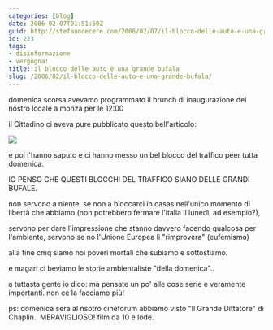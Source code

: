 ```yaml
---
categories: [blog]
date: 2006-02-07T01:51:50Z
guid: http://stefanocecere.com/2006/02/07/il-blocco-delle-auto-e-una-grande-bufala/
id: 223
tags:
- disinformazione
- vergogna!
title: il blocco delle auto è una grande bufala
slug: /2006/02/il-blocco-delle-auto-e-una-grande-bufala/
---
```


domenica scorsa avevamo programmato il brunch di inaugurazione del nostro locale a monza per le 12:00
  
il Cittadino ci aveva pure pubblicato questo bell'articolo:
  
![](/wp-content/20060202_ilcittadino_articolo_centro.jpg)

e poi l'hanno saputo e ci hanno messo un bel blocco del traffico peer tutta domenica.

IO PENSO CHE QUESTI BLOCCHI DEL TRAFFICO SIANO DELLE GRANDI BUFALE.
  
non servono a niente, se non a bloccarci in casas nell'unico momento di libertà che abbiamo (non potrebbero fermare l'italia il lunedì, ad esempio?),
  
servono per dare l'impressione che stanno davvero facendo qualcosa per l'ambiente, servono se no l'Unione Europea li "rimprovera" (eufemismo)

alla fine cmq siamo noi poveri mortali che subiamo e sottostiamo.
  
e magari ci beviamo le storie ambientaliste "della domenica"..
  
a tuttasta gente io dico: ma pensate un po' alle cose serie e veramente importanti. non ce la facciamo più!

ps: domenica sera al nsotro cineforum abbiamo visto "Il Grande Dittatore" di Chaplin.. MERAVIGLIOSO! film da 10 e lode.